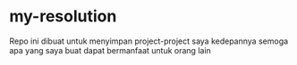 # my-resolution
Repo ini dibuat untuk menyimpan project-project saya kedepannya 
semoga apa yang saya buat dapat bermanfaat untuk orang lain 
